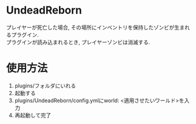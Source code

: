 # UndeadReborn
プレイヤーが死亡した場合, その場所にインベントリを保持したゾンビが生まれるプラグイン. <br>
プラグインが読み込まれるとき, プレイヤーゾンビは消滅する.

# 使用方法

1. plugins/フォルダにいれる
2. 起動する
3. plugins/UndeadReborn/config.ymlにworld: <適用させたいワールド>を入力
4. 再起動して完了
